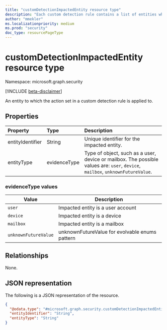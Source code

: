 ```yaml
---
title: "customDetectionImpactedEntity resource type"
description: "Each custom detection rule contains a list of entities which were impacted based on the alert triggered by the custom detection rule."
author: "mmekler"
ms.localizationpriority: medium
ms.prod: "security"
doc_type: resourcePageType
---
```


# customDetectionImpactedEntity resource type

Namespace: microsoft.graph.security

[!INCLUDE [beta-disclaimer](../../includes/beta-disclaimer.md)]

An entity to which the action set in a custom detection rule is applied to.

## Properties
| Property         | Type         | Description                                                                                                                    |
|:-----------------|:-------------|:-------------------------------------------------------------------------------------------------------------------------------|
| entityIdentifier | String       | Unique identifier for the impacted entity.                                                                                     |
| entityType       | evidenceType | Type of object, such as a user, device or mailbox. The possible values are: `user`, `device`, `mailbox`, `unknownFutureValue`. |

### evidenceType values

| Value                | Description                                    |
|----------------------|------------------------------------------------|
| `user`               | Impacted entity is a user account              |
| `device`             | Impacted entity is a device                    |
| `mailbox`            | Impacted entity is a mailbox                   |
| `unknownFutureValue` | unknownFutureValue for evolvable enums pattern |

## Relationships
None.

## JSON representation
The following is a JSON representation of the resource.
<!-- {
  "blockType": "resource",
  "@odata.type": "microsoft.graph.security.customDetectionImpactedEntity"
}
-->
``` json
{
  "@odata.type": "#microsoft.graph.security.customDetectionImpactedEntity",
  "entityIdentifier": "String",
  "entityType": "String"
}
```

